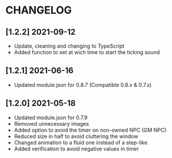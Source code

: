 # CHANGELOG

## [1.2.2] 2021-09-12

- Update, cleaning and changing to TypeScript
- Added function to set at wich time to start the ticking sound

## [1.2.1] 2021-06-16

- Updated module.json for 0.8.7 (Compatible 0.8.x & 0.7.x)

## [1.2.0] 2021-05-18

- Updated module.json for 0.7.9
- Removed unnecessary images
- Added option to avoid the timer on non-owned NPC (GM NPC)
- Reduced size in half to avoid cluttering the window
- Changed animation to a fluid one instead of a step-like 
- Added verification to avoid negative values in timer
